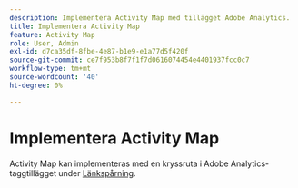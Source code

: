 ```yaml
---
description: Implementera Activity Map med tillägget Adobe Analytics.
title: Implementera Activity Map
feature: Activity Map
role: User, Admin
exl-id: d7ca35df-8fbe-4e87-b1e9-e1a77d5f420f
source-git-commit: ce7f953b8f7f1f7d0616074454e4401937fcc0c7
workflow-type: tm+mt
source-wordcount: '40'
ht-degree: 0%

---
```


# Implementera Activity Map

Activity Map kan implementeras med en kryssruta i Adobe Analytics-taggtillägget under [Länkspårning](https://experienceleague.adobe.com/docs/experience-platform/tags/extensions/adobe/analytics/overview.html).
